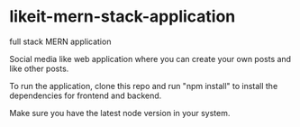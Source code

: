 # likeit-mern-stack-application
full stack MERN application

Social media like web application where you can create your own posts and like other posts. 

To run the application, clone this repo and run "npm install" to install the dependencies for frontend and backend.

Make sure you have the latest node version in your system.
